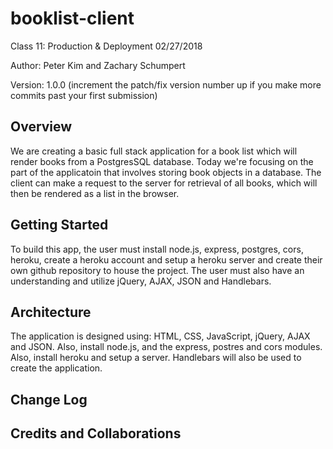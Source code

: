 # booklist-client

Class 11: Production & Deployment 02/27/2018

Author: Peter Kim and Zachary Schumpert

Version: 1.0.0 (increment the patch/fix version number up if you make more commits past your first submission)

## Overview
We are creating a basic full stack application for a book list which will render books from a PostgresSQL database.  Today we're focusing on the part of the applicatoin that involves storing book objects in a database.  The client can make a request to the server for retrieval of all books, which will then be rendered as a list in the browser. 

## Getting Started
To build this app, the user must install node.js, express, postgres, cors, heroku, create a heroku account and setup a heroku server and create their own github repository to house the project.  The user must also have an understanding and utilize jQuery, AJAX, JSON and Handlebars.  

## Architecture
The application is designed using: HTML, CSS, JavaScript, jQuery, AJAX and JSON.    Also, install node.js, and the express, postres and cors modules.  Also, install heroku and setup a server.  Handlebars will also be used to create the application. 

## Change Log

## Credits and Collaborations
